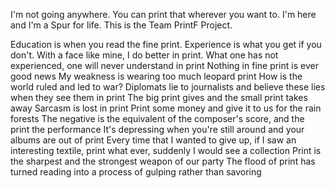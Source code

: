 I'm not going anywhere. You can print that wherever you want to. I'm here and I'm a Spur for life.
This is the Team PrintF Project.

Education is when you read the fine print. Experience is what you get if you don't.
With a face like mine, I do better in print.
What one has not experienced, one will never understand in print
Nothing in fine print is ever good news
My weakness is wearing too much leopard print
How is the world ruled and led to war? Diplomats lie to journalists and believe these lies when they see them in print
The big print gives and the small print takes away
Sarcasm is lost in print
Print some money and give it to us for the rain forests
The negative is the equivalent of the composer's score, and the print the performance
It's depressing when you're still around and your albums are out of print
Every time that I wanted to give up, if I saw an interesting textile, print what ever, suddenly I would see a collection
Print is the sharpest and the strongest weapon of our party
The flood of print has turned reading into a process of gulping rather than savoring
